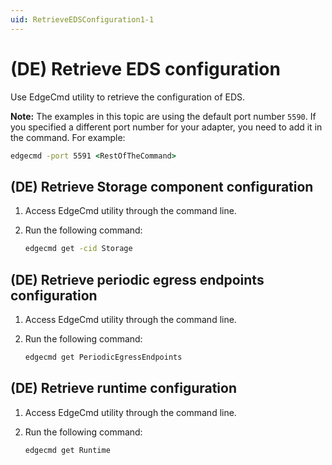 ```yaml
---
uid: RetrieveEDSConfiguration1-1
---
```


# (DE) Retrieve EDS configuration

Use EdgeCmd utility to retrieve the configuration of EDS.

**Note:** The examples in this topic are using the default port number `5590`. If you specified a different port number for your adapter, you need to add it in the command. For example:

```cmd
edgecmd -port 5591 <RestOfTheCommand>
```

## (DE) Retrieve Storage component configuration

1. Access EdgeCmd utility through the command line.
2. Run the following command:

    ```cmd
    edgecmd get -cid Storage
    ```

## (DE) Retrieve periodic egress endpoints configuration

1. Access EdgeCmd utility through the command line.
2. Run the following command:

    ```cmd
    edgecmd get PeriodicEgressEndpoints
    ```

## (DE) Retrieve runtime configuration

1. Access EdgeCmd utility through the command line.
2. Run the following command:

    ```cmd
    edgecmd get Runtime
    ```
